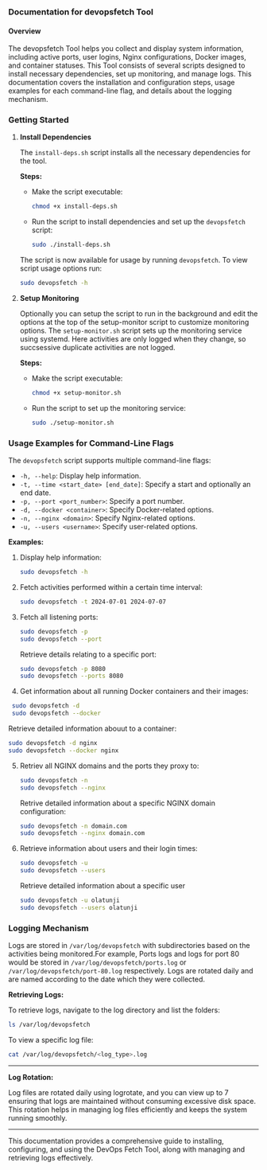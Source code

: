 ### Documentation for devopsfetch Tool

#### Overview
The devopsfetch Tool helps you  collect and display system information, including active ports, user logins, Nginx configurations, Docker images, and container statuses. This Tool consists of several scripts designed to install necessary dependencies, set up monitoring, and manage logs. This documentation covers the installation and configuration steps, usage examples for each command-line flag, and details about the logging mechanism.

### Getting Started

1. **Install Dependencies**

   The `install-deps.sh` script installs all the necessary dependencies for the tool.

   **Steps:**
   - Make the script executable:

     ```sh
     chmod +x install-deps.sh
     ```

   - Run the script to install dependencies and set up the `devopsfetch` script:

     ```sh
     sudo ./install-deps.sh
     ```
    The script is now available for usage by running `devopsfetch`. To view script usage options run: 

     ```sh
     sudo devopsfetch -h
     ```
2. **Setup Monitoring**

   Optionally you can setup the script to run in the background and edit the options at the top of the setup-monitor script to customize  monitoring options. The `setup-monitor.sh` script sets up the monitoring service using systemd. Here activities are only logged when they change, so succsessive duplicate activities are not logged.

   **Steps:**
   - Make the script executable:

     ```sh
     chmod +x setup-monitor.sh
     ```

   - Run the script to set up the monitoring service:

     ```sh
     sudo ./setup-monitor.sh
     ```

### Usage Examples for Command-Line Flags

The `devopsfetch` script supports multiple command-line flags:

- `-h, --help`: Display help information.
- `-t, --time <start_date> [end_date]`: Specify a start and optionally an end date.
- `-p, --port <port_number>`: Specify a port number.
- `-d, --docker <container>`: Specify Docker-related options.
- `-n, --nginx <domain>`: Specify Nginx-related options.
- `-u, --users <username>`: Specify user-related options.

**Examples:**

1. Display help information:

   ```sh
   sudo devopsfetch -h
   ```

2. Fetch activities performed within a certain time interval:

   ```sh
   sudo devopsfetch -t 2024-07-01 2024-07-07
   ```

3. Fetch all listening ports:

     ```sh
   sudo devopsfetch -p 
   sudo devopsfetch --port
   ``` 
   Retrieve details relating to a specific port:

   ```sh
   sudo devopsfetch -p 8080
   sudo devopsfetch --ports 8080
   ```

4. Get information about all running Docker containers and their images:

  ```sh
   sudo devopsfetch -d
   sudo devopsfetch --docker
   ```
   Retrieve detailed information abouut to a container:

   ```sh
   sudo devopsfetch -d nginx
   sudo devopsfetch --docker nginx
   ```

5. Retriev all NGINX domains and the ports they proxy to:

   ```sh
   sudo devopsfetch -n 
   sudo devopsfetch --nginx 
   ```
   Retrive detailed information about a specific NGINX domain configuration:

   ```sh
   sudo devopsfetch -n domain.com
   sudo devopsfetch --nginx domain.com
   ```

6. Retrieve information about users and their login times:

   ```sh
   sudo devopsfetch -u
   sudo devopsfetch --users
   ```
   Retrieve detailed information about a specific user
   ```sh
   sudo devopsfetch -u olatunji
   sudo devopsfetch --users olatunji
   ```

### Logging Mechanism

Logs are stored in `/var/log/devopsfetch` with subdirectories based on the activities being monitored.For example, Ports logs and logs for port 80 would be stored in  `/var/log/devopsfetch/ports.log` or `/var/log/devopsfetch/port-80.log` respectively.  Logs are rotated daily and are named according to the date which they were collected.


**Retrieving Logs:**

To retrieve logs, navigate to the log directory and list the folders:

```sh
ls /var/log/devopsfetch
```

To view a specific log file:

```sh
cat /var/log/devopsfetch/<log_type>.log
```

---

**Log Rotation:**

Log files are rotated daily using logrotate, and you can view up to 7  ensuring that logs are maintained without consuming excessive disk space. This rotation helps in managing log files efficiently and keeps the system running smoothly.

---

This documentation provides a comprehensive guide to installing, configuring, and using the DevOps Fetch Tool, along with managing and retrieving logs effectively.

